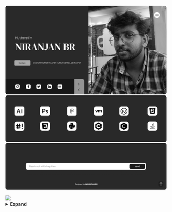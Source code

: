 <a href="https://mrfox2003.github.io/">![HEADER](assets/header.png)</a>
![SKILL](assets/skcontent.png)
<a href="https://mrfox2003.github.io/contact.html">![FOOTER](assets/footer.png)</a>

<img src="https://komarev.com/ghpvc/?username=mrfox2003&style=flat-round&color=000000&label=Visitors">
<details>
<summary><b>Expand</summary> 
<p align="center">
    <!--Add my profile views -->
     <br>
    <img src="https://github-readme-stats.vercel.app/api?username=mrfox2003&show_icons=true&count_private=true&line_height=25&title_color=fff&icon_color=fff&text_color=fff&bg_color=292929&hide_border=true" width="550" />    
    <img src="https://github-readme-streak-stats.herokuapp.com/?user=mrfox2003&hide_border=true&date_format=M%20j%5B%2C%20Y%5D&background=292929&ring=3f5c3&currStreakNum=FFF&fire=3f5c3&sideNums=fff&dates=FFF&border=fff&stroke=3f5c3&currStreakLabel=fff&sideLabels=fff&line_height=20" width="550" />
    
</p>

</details>

